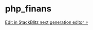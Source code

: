 # php_finans

[Edit in StackBlitz next generation editor ⚡️](https://stackblitz.com/~/github.com/ahmetyildizz/php_finans)